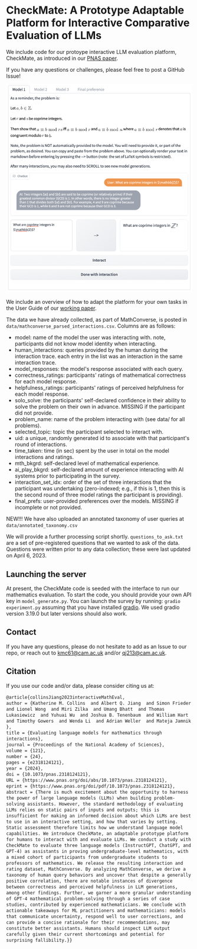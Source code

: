 # CheckMate: A Prototype Adaptable Platform for Interactive Comparative Evaluation of LLMs 

We include code for our protoype interactive LLM evaluation platform, CheckMate, as introduced in our [PNAS paper](https://www.pnas.org/doi/10.1073/pnas.2318124121). 

If you have any questions or challenges, please feel free to post a GitHub Issue! 

![Image](interface1.png)

We include an overview of how to adapt the platform for your own tasks in the User Guide of our [working paper](https://arxiv.org/abs/2306.01694).

The data we have already collected, as part of MathConverse, is posted in ``data/mathconverse_parsed_interactions.csv``. Columns are as follows: 
* model: name of the model the user was interacting with. note, participants did not know model identity when interacting.
* human_interactions: queries provided by the human during the interaction trace. each entry in the list was an interaction in the same interaction trace.
* model_responses: the model's response associated with each query. 
* correctness_ratings: participants' ratings of mathematical correctness for each model response.
* helpfulness_ratings: participants' ratings of perceived helpfulness for each model response.
* solo_solve: the participants' self-declared confidence in their ability to solve the problem on their own in advance. MISSING if the participant did not provide.
* problem_name: name of the problem interacting with (see data/ for all problems). 
* selected_topic: topic the participant selected to interact with. 
* uid: a unique, randomly generated id to associate with that participant's round of interactions.
* time_taken: time (in sec) spent by the user in total on the model interactions and ratings.
* mth_bkgrd: self-declared level of mathematical experience.
* ai_play_bkgrd: self-declared amount of experience interacting with AI systems prior to participating in the survey.
* interaction_set_idx: order of the set of three interactions that the participant was undertaking (zero-indexed; e.g., if this is 1, then this is the second round of three model ratings the participant is providing). 
* final_prefs: user-provided preferences over the models. MISSING if incomplete or not provided.

NEW!!! We have also uploaded an annotated taxonomy of user queries at ``data/annotated_taxonomy.csv``

We will provide a further processing script shortly. ``questions_to_ask.txt`` are a set of pre-registered questions that we wanted to ask of the data. Questions were written prior to any data collection; these were last updated on April 6, 2023.

## Launching the server
At present, the CheckMate code is seeded with the interface to run our mathematics evaluation. To start the code, you should provide your own API key in ``model_generate.py``. You can launch the survey by running: ``gradio experiment.py`` assuming that you have installed [gradio](https://gradio.app/). We used gradio version 3.19.0 but later versions should also work.

## Contact
If you have any questions, please do not hesitate to add as an Issue to our repo, or reach out to kmc61@cam.ac.uk and/or qj213@cam.ac.uk.

## Citation
If you use our code and/or data, please consider citing us at: 
```
@article{collinsJiang2023interactiveMathEval,
author = {Katherine M. Collins  and Albert Q. Jiang  and Simon Frieder  and Lionel Wong  and Miri Zilka  and Umang Bhatt  and Thomas Lukasiewicz  and Yuhuai Wu  and Joshua B. Tenenbaum  and William Hart  and Timothy Gowers  and Wenda Li  and Adrian Weller  and Mateja Jamnik },
title = {Evaluating language models for mathematics through interactions},
journal = {Proceedings of the National Academy of Sciences},
volume = {121},
number = {24},
pages = {e2318124121},
year = {2024},
doi = {10.1073/pnas.2318124121},
URL = {https://www.pnas.org/doi/abs/10.1073/pnas.2318124121},
eprint = {https://www.pnas.org/doi/pdf/10.1073/pnas.2318124121},
abstract = {There is much excitement about the opportunity to harness the power of large language models (LLMs) when building problem-solving assistants. However, the standard methodology of evaluating LLMs relies on static pairs of inputs and outputs; this is insufficient for making an informed decision about which LLMs are best to use in an interactive setting, and how that varies by setting. Static assessment therefore limits how we understand language model capabilities. We introduce CheckMate, an adaptable prototype platform for humans to interact with and evaluate LLMs. We conduct a study with CheckMate to evaluate three language models (InstructGPT, ChatGPT, and GPT-4) as assistants in proving undergraduate-level mathematics, with a mixed cohort of participants from undergraduate students to professors of mathematics. We release the resulting interaction and rating dataset, MathConverse. By analyzing MathConverse, we derive a taxonomy of human query behaviors and uncover that despite a generally positive correlation, there are notable instances of divergence between correctness and perceived helpfulness in LLM generations, among other findings. Further, we garner a more granular understanding of GPT-4 mathematical problem-solving through a series of case studies, contributed by experienced mathematicians. We conclude with actionable takeaways for ML practitioners and mathematicians: models that communicate uncertainty, respond well to user corrections, and can provide a concise rationale for their recommendations, may constitute better assistants. Humans should inspect LLM output carefully given their current shortcomings and potential for surprising fallibility.}}
```
